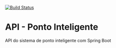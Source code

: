 [![Build Status](https://travis-ci.org/luisganiceto/ponto-inteligente-api.svg?branch=master)](https://travis-ci.org/luisganiceto/ponto-inteligente-api)

# API - Ponto Inteligente
API do sistema de ponto inteligente com Spring Boot
